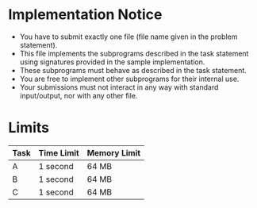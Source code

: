 # Implementation Notice

* You have to submit exactly one file (file name given in the problem statement).
* This file implements the subprograms described in the task statement using signatures provided in the sample implementation.
* These subprograms must behave as described in the task statement.
* You are free to implement other subprograms for their internal use.
* Your submissions must not interact in any way with standard input/output, nor with any other file.

# Limits

| Task      | Time Limit | Memory Limit |
| --------- | ---------- | ------------ |
| A         | 1 second   | 64 MB        |
| B         | 1 second   | 64 MB        |
| C         | 1 second   | 64 MB        |
